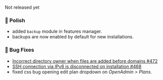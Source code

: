 Not released yet

### 💅 Polish
- added `backup` module in features manager.
- backups are now enabled by default for new installations.

### 🐛 Bug Fixes
- [Incorrect directory owner when files are added before domains #472](https://github.com/stefanpejcic/OpenPanel/issues/472)
- [SSH connection via IPv6 is disconnected on installation #468](https://github.com/stefanpejcic/OpenPanel/issues/468)
- fixed css bug opening edit plan dropdown on *OpenAdmin > Plans*.

